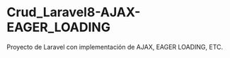 # Crud_Laravel8-AJAX-EAGER_LOADING
Proyecto de Laravel con implementación de AJAX, EAGER LOADING, ETC.
